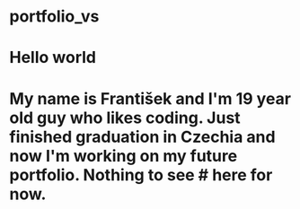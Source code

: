 # portfolio_vs
# Hello world

# My name is František and I'm 19 year old guy who likes coding. Just finished graduation in Czechia and now I'm working on my future portfolio. Nothing to see # here for now.
